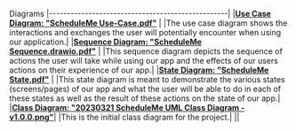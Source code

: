 
Diagrams
|--------------------------------------------------|
|[**Use Case Diagram: "ScheduleMe Use-Case.pdf"**](https://github.com/lac-phong/CS151-ScheduleMe/blob/master/Diagrams/Use%20Case.drawio.pdf) | 
|The use case diagram shows the interactions and exchanges the user will potentially encounter when using our application.|
|[**Sequence Diagram: "ScheduleMe Sequence.drawio.pdf"**](https://github.com/lac-phong/CS151-ScheduleMe/blob/master/Diagrams/schedulemesequence.drawio%20(2).pdf) |
|This sequence diagram depicts the sequence of actions the user will take while using our app and the effects of our users actions on their experience of our app.|
|[**State Diagram: "ScheduleMe State.pdf"**](https://github.com/lac-phong/CS151-ScheduleMe/blob/master/Diagrams/schedulemestate.drawio.pdf) |
|This state diagram is meant to demonstrate the various states (screens/pages) of our app and what the user will be able to do in each of these states as well as the result of these actions on the state of our app.|
|[**Class Diagram: "20230321 ScheduleMe UML Class Diagram -v1.0.0.png"**](https://github.com/lac-phong/CS151-ScheduleMe/blob/master/Diagrams/20230321%20ScheduleMe%20UML%20Class%20Diagram%20-v1.0.0.png)|
|This is the initial class diagram for the project.|
||
